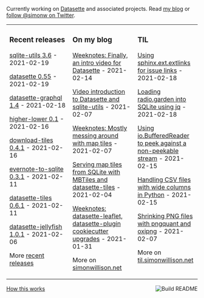 Currently working on [Datasette](https://datasette.io/) and associated projects. Read [my blog](https://simonwillison.net/) or [follow @simonw on Twitter](https://twitter.com/simonw).

<table><tr><td valign="top" width="33%">

### Recent releases
<!-- recent_releases starts -->
[sqlite-utils 3.6](https://github.com/simonw/sqlite-utils/releases/tag/3.6) - 2021-02-19

[datasette 0.55](https://github.com/simonw/datasette/releases/tag/0.55) - 2021-02-19

[datasette-graphql 1.4](https://github.com/simonw/datasette-graphql/releases/tag/1.4) - 2021-02-18

[higher-lower 0.1](https://github.com/simonw/higher-lower/releases/tag/0.1) - 2021-02-16

[download-tiles 0.4.1](https://github.com/simonw/download-tiles/releases/tag/0.4.1) - 2021-02-16

[evernote-to-sqlite 0.3.1](https://github.com/dogsheep/evernote-to-sqlite/releases/tag/0.3.1) - 2021-02-11

[datasette-tiles 0.6.1](https://github.com/simonw/datasette-tiles/releases/tag/0.6.1) - 2021-02-11

[datasette-jellyfish 1.0.1](https://github.com/simonw/datasette-jellyfish/releases/tag/1.0.1) - 2021-02-06
<!-- recent_releases ends -->
More [recent releases](https://github.com/simonw/simonw/blob/main/releases.md)
</td><td valign="top" width="34%">

### On my blog
<!-- blog starts -->
[Weeknotes: Finally, an intro video for Datasette](http://simonwillison.net/2021/Feb/14/weeknotes/) - 2021-02-14

[Video introduction to Datasette and sqlite-utils](http://simonwillison.net/2021/Feb/7/video/) - 2021-02-07

[Weeknotes: Mostly messing around with map tiles](http://simonwillison.net/2021/Feb/7/weeknotes/) - 2021-02-07

[Serving map tiles from SQLite with MBTiles and datasette-tiles](http://simonwillison.net/2021/Feb/4/datasette-tiles/) - 2021-02-04

[Weeknotes: datasette-leaflet, datasette-plugin cookiecutter upgrades](http://simonwillison.net/2021/Jan/31/weeknotes/) - 2021-01-31
<!-- blog ends -->
More on [simonwillison.net](https://simonwillison.net/)
</td><td valign="top" width="33%">

### TIL
<!-- tils starts -->
[Using sphinx.ext.extlinks for issue links](https://til.simonwillison.net/sphinx/sphinx-ext-extlinks) - 2021-02-18

[Loading radio.garden into SQLite using jq](https://til.simonwillison.net/jq/radio-garden-jq) - 2021-02-18

[Using io.BufferedReader to peek against a non-peekable stream](https://til.simonwillison.net/python/io-bufferedreader) - 2021-02-15

[Handling CSV files with wide columns in Python](https://til.simonwillison.net/python/csv-error-column-too-large) - 2021-02-15

[Shrinking PNG files with pngquant and oxipng](https://til.simonwillison.net/macos/shrinking-pngs-with-pngquant-and-oxipng) - 2021-02-07
<!-- tils ends -->
More on [til.simonwillison.net](https://til.simonwillison.net/)
</td></tr></table>

<a href="https://github.com/simonw/simonw/actions"><img src="https://github.com/simonw/simonw/workflows/Build%20README/badge.svg" align="right" alt="Build README"></a> <a href="https://simonwillison.net/2020/Jul/10/self-updating-profile-readme/">How this works</a>

